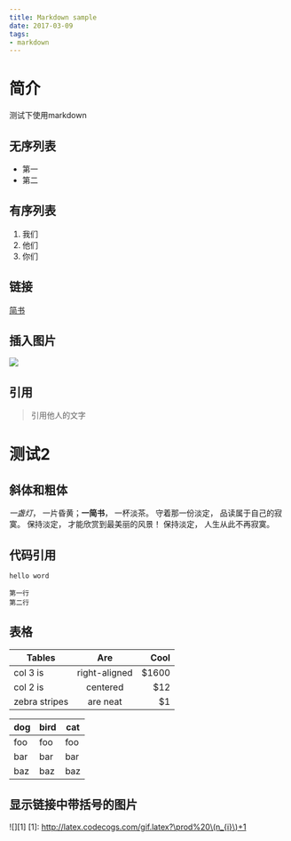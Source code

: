 ```yaml
---
title: Markdown sample
date: 2017-03-09
tags:
- markdown
---
```


# 简介

测试下使用markdown

## 无序列表

- 第一
- 第二

## 有序列表

1. 我们
2. 他们
3. 你们

## 链接
[简书](http://www.jianshu.com)

## 插入图片
![](http://ww4.sinaimg.cn/bmiddle/aa397b7fjw1dzplsgpdw5j.jpg)

## 引用

> 引用他人的文字

# 测试2

## 斜体和粗体

*一盏灯*， 一片昏黄；**一简书**， 一杯淡茶。 守着那一份淡定， 品读属于自己的寂寞。 保持淡定， 才能欣赏到最美丽的风景！ 保持淡定， 人生从此不再寂寞。

## 代码引用

`hello word`

```
第一行
第二行
```

## 表格

| Tables        | Are           | Cool  |
| ------------- |:-------------:| -----:|
| col 3 is      | right-aligned | $1600 |
| col 2 is      | centered      |   $12 |
| zebra stripes | are neat      |    $1 |

dog | bird | cat
----|------|----
foo | foo  | foo
bar | bar  | bar
baz | baz  | baz

## 显示链接中带括号的图片

![][1]
[1]: http://latex.codecogs.com/gif.latex?\prod%20\(n_{i}\)+1
